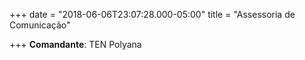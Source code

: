 +++
date = "2018-06-06T23:07:28.000-05:00"
title = "Assessoria de Comunicação"

+++
**Comandante**: TEN Polyana